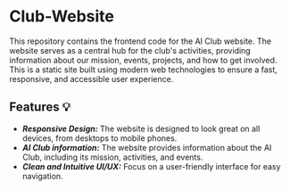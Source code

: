 # Club-Website 
This repository contains the frontend code for the AI Club website. The website serves as a central hub for the club's activities, providing information about our mission, events, projects, and how to get involved. This is a static site built using modern web technologies to ensure a fast, responsive, and accessible user experience.

## Features 💡
- ***Responsive Design:*** The website is designed to look great on all devices, from desktops to mobile phones.
- ***AI Club information:*** The website provides information about the AI Club, including its mission, activities, and events.
- ***Clean and Intuitive UI/UX:*** Focus on a user-friendly interface for easy navigation.
